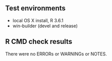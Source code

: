 ## Test environments
* local OS X install, R 3.6.1
* win-builder (devel and release)

## R CMD check results
There were no ERRORs or WARNINGs or NOTES. 
